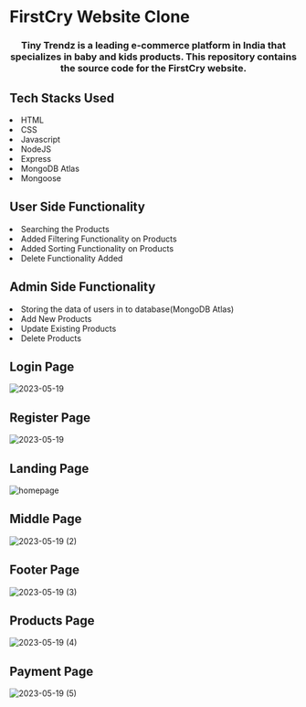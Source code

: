 # FirstCry Website Clone
<h3 style="text-align: center;" >Tiny Trendz is a leading e-commerce platform in India that specializes in baby and kids products. This repository contains the source code for the FirstCry website.</h3>
<h2>Tech Stacks Used</h2>
<li>HTML</li>
<li>CSS</li>
<li>Javascript</li>
<li>NodeJS</li>
<li>Express</li>
<li>MongoDB Atlas</li>
<li>Mongoose</li>


<h2>User Side Functionality</h2>
<li>Searching the Products</li>
<li>Added Filtering Functionality on Products</li>
<li>Added Sorting Functionality on Products</li>
<li>Delete Functionality Added</li>

<h2>Admin Side Functionality</h2>
<li>Storing the data of users in to database(MongoDB Atlas)</li>
<li>Add New Products</li>
<li>Update Existing Products</li>
<li>Delete Products</li>


<h2>Login Page</h2>



![2023-05-19](https://github.com/omkar231098/vestal-branch-2641/assets/109202596/e4c5ccc4-b711-4966-8168-b6113b871a9c)

<h2>Register Page</h2>




![2023-05-19](https://github.com/omkar231098/vestal-branch-2641/assets/109202596/0f40f7dc-19ae-4694-9d3f-bc20ccfad3cc)



<h2>Landing Page</h2>

![homepage](https://user-images.githubusercontent.com/109202596/235319224-05b1fc36-41db-4531-8b50-582c52a952e1.png)

<h2>Middle Page</h2>


![2023-05-19 (2)](https://github.com/omkar231098/vestal-branch-2641/assets/109202596/be6523d8-83f4-4e9e-a6be-68ca6582f24f)



<h2>Footer Page</h2>



![2023-05-19 (3)](https://github.com/omkar231098/vestal-branch-2641/assets/109202596/4e074a11-baf7-48c9-84da-346bb2e3e263)


<h2>Products Page</h2>





![2023-05-19 (4)](https://github.com/omkar231098/vestal-branch-2641/assets/109202596/530a943b-dae3-404d-a93b-a3c83ee62d7d)


<h2>Payment Page</h2>




![2023-05-19 (5)](https://github.com/omkar231098/vestal-branch-2641/assets/109202596/30080fc6-0b75-49fb-9daa-a9232bbb4959)





